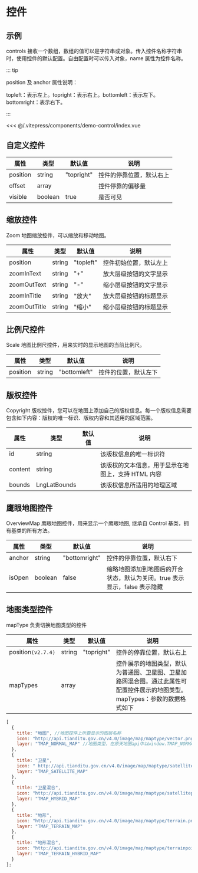 # 控件

## 示例

controls 接收一个数组，数组的值可以是字符串或对象。传入控件名称字符串时，使用控件的默认配置。自由配置时可以传入对象，name 属性为控件名称。

::: tip

position 及 anchor 属性说明：

topleft：表示左上。topright：表示右上。bottomleft：表示左下。bottomright：表示右下。

:::

<demo-control></demo-control>

<code-details>
<<< @/.vitepress/components/demo-control/index.vue
</code-details>

## 自定义控件

| 属性     | 类型    | 默认值     | 说明                     |
| -------- | ------- | ---------- | ------------------------ |
| position | string  | "topright" | 控件的停靠位置，默认右上 |
| offset   | array   |            | 控件停靠的偏移量         |
| visible  | boolean | true       | 是否可见                 |

## 缩放控件

Zoom 地图缩放控件，可以缩放和移动地图。

| 属性         | 类型   | 默认值    | 说明                   |
| ------------ | ------ | --------- | ---------------------- |
| position     | string | "topleft" | 控件初始位置，默认左上 |
| zoomInText   | string | "+"       | 放大层级按钮的文字显示 |
| zoomOutText  | string | "-"       | 缩小层级按钮的文字显示 |
| zoomInTitle  | string | "放大"    | 放大层级按钮的标题显示 |
| zoomOutTitle | string | "缩小"    | 缩小层级按钮的标题显示 |

## 比例尺控件

Scale 地图比例尺控件，用来实时的显示地图的当前比例尺。

| 属性     | 类型   | 默认值       | 说明                 |
| -------- | ------ | ------------ | -------------------- |
| position | string | "bottomleft" | 控件的位置，默认左下 |

## 版权控件

Copyright 版权控件，您可以在地图上添加自己的版权信息。每一个版权信息需要包含如下内容：版权的唯一标识、版权内容和其适用的区域范围。

| 属性    | 类型         | 默认值 | 说明                                               |
| ------- | ------------ | ------ | -------------------------------------------------- |
| id      | string       |        | 该版权信息的唯一标识符                             |
| content | string       |        | 该版权的文本信息，用于显示在地图上，支持 HTML 内容 |
| bounds  | LngLatBounds |        | 该版权信息所适用的地理区域                         |

## 鹰眼地图控件

OverviewMap 鹰眼地图控件，用来显示一个鹰眼地图, 继承自 Control 基类，拥有基类的所有方法。

| 属性   | 类型    | 默认值        | 说明                                                                      |
| ------ | ------- | ------------- | ------------------------------------------------------------------------- |
| anchor | string  | "bottomright" | 控件的停靠位置，默认右下                                                  |
| isOpen | boolean | false         | 缩略地图添加到地图后的开合状态，默认为关闭。true 表示显示，false 表示隐藏 |

## 地图类型控件

mapType 负责切换地图类型的控件

| 属性 | 类型 | 默认值 | 说明 |
| --- | --- | --- | --- |
| position`(v2.7.4)` | string | "topright" | 控件的停靠位置，默认右上 |
| mapTypes | array |  | 控件展示的地图类型，默认为普通图、卫星图、卫星加路网混合图。通过此属性可配置控件展示的地图类型。<br>mapTypes：参数的数据格式如下 |

```js
[
  {
    title: "地图", //地图控件上所要显示的图层名称
    icon: "http://api.tianditu.gov.cn/v4.0/image/map/maptype/vector.png", //地图控件上所要显示的图层图标（默认图标大小 80x80）
    layer: "TMAP_NORMAL_MAP" //地图类型，在原天地图api中以window.TMAP_NORMAL_MAP表示，此处为字符串
  },
  {
    title: "卫星",
    icon: " http://api.tianditu.gov.cn/v4.0/image/map/maptype/satellite.png",
    layer: "TMAP_SATELLITE_MAP"
  },
  {
    title: "卫星混合",
    icon: "http://api.tianditu.gov.cn/v4.0/image/map/maptype/satellitepoi.png",
    layer: "TMAP_HYBRID_MAP"
  },
  {
    title: "地形",
    icon: "http://api.tianditu.gov.cn/v4.0/image/map/maptype/terrain.png",
    layer: "TMAP_TERRAIN_MAP"
  },
  {
    title: "地形混合",
    icon: "http://api.tianditu.gov.cn/v4.0/image/map/maptype/terrainpoi.png",
    layer: "TMAP_TERRAIN_HYBRID_MAP"
  }
];
```
